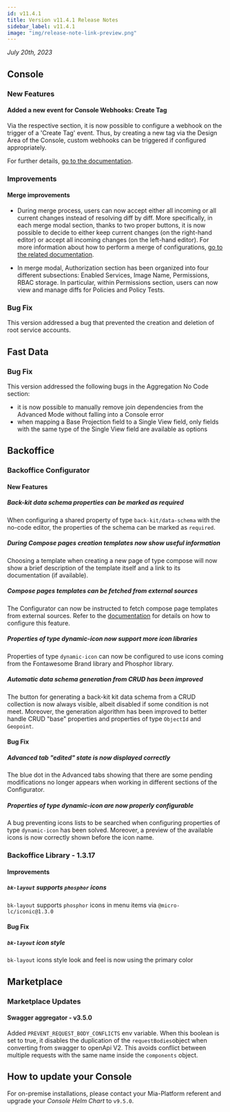 ```yaml
---
id: v11.4.1
title: Version v11.4.1 Release Notes
sidebar_label: v11.4.1
image: "img/release-note-link-preview.png"
---
```


_July 20th, 2023_

## Console

### New Features

#### Added a new event for Console Webhooks: Create Tag

Via the respective section, it is now possible to configure a webhook on the trigger of a 'Create Tag' event. Thus, by creating a new tag via the Design Area of the Console, custom webhooks can be triggered if configured appropriately.

For further details, [go to the documentation](/development_suite/webhooks-and-events/events.md).


### Improvements

#### Merge improvements

* During merge process, users can now accept either all incoming or all current changes instead of resolving diff by diff. More specifically, in each merge modal section, thanks to two proper buttons, it is now possible to decide to either keep current changes (on the right-hand editor) or accept all incoming changes (on the left-hand editor). For more information about how to perform a merge of configurations, [go to the related documentation](/development_suite/api-console/api-design/merge_collaboration.md).

* In merge modal, Authorization section has been organized into four different subsections: Enabled Services, Image Name, Permissions, RBAC storage. In particular, within Permissions section, users can now view and manage diffs for Policies and Policy Tests.

### Bug Fix

This version addressed a bug that prevented the creation and deletion of root service accounts.

## Fast Data

### Bug Fix

This version addressed the following bugs in the Aggregation No Code section:

* it is now possible to manually remove join dependencies from the Advanced Mode without falling into a Console error
* when mapping a Base Projection field to a Single View field, only fields with the same type of the Single View field are available as options

## Backoffice

### Backoffice Configurator

#### New Features

##### Back-kit data schema properties can be marked as required

When configuring a shared property of type `back-kit/data-schema` with the no-code editor, the properties of the
schema can be marked as `required`.

##### During Compose pages creation templates now show useful information

Choosing a template when creating a new page of type compose will now show a brief description of the template itself and
a link to its documentation (if available). 

##### Compose pages templates can be fetched from external sources

The Configurator can now be instructed to fetch compose page templates from external sources. Refer to the 
[documentation](/business_suite/backoffice-configurator/40_configurator_settings.md#template-sources) for details on how
to configure this feature.

##### Properties of type dynamic-icon now support more icon libraries

Properties of type `dynamic-icon` can now be configured to use icons coming from the Fontawesome Brand library and Phosphor
library.

##### Automatic data schema generation from CRUD has been improved

The button for generating a back-kit kit data schema from a CRUD collection is now always visible, albeit disabled if
some condition is not meet. Moreover, the generation algorithm has been improved to better handle CRUD "base" properties
and properties of type `ObjectId` and `Geopoint`.

#### Bug Fix

##### Advanced tab "edited" state is now displayed correctly

The blue dot in the Advanced tabs showing that there are some pending modifications no longer appears when working in
different sections of the Configurator.

##### Properties of type dynamic-icon are now properly configurable

A bug preventing icons lists to be searched when configuring properties of type `dynamic-icon` has been solved. Moreover,
a preview of the available icons is now correctly shown before the icon name.

### Backoffice Library - 1.3.17

#### Improvements

##### `bk-layout` supports `phosphor` icons

`bk-layout` supports `phosphor` icons in menu items via `@micro-lc/iconic@1.3.0`

#### Bug Fix

##### `bk-layout` icon style

`bk-layout` icons style look and feel is now using the primary color

## Marketplace

### Marketplace Updates

#### Swagger aggregator - v3.5.0

Added `PREVENT_REQUEST_BODY_CONFLICTS` env variable. When this boolean is set to true, it disables the duplication of the `requestBodies`object when converting from swagger to openApi V2. This avoids conflict between multiple requests with the same name inside the `components` object.

## How to update your Console

For on-premise installations, please contact your Mia-Platform referent and upgrade your _Console Helm Chart_ to `v9.5.0`.
